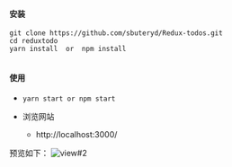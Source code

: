 #### 安装

 ```
 git clone https://github.com/sbuteryd/Redux-todos.git
 cd reduxtodo
 yarn install  or  npm install
  
 ```
 
#### 使用

* `yarn start or npm start `

* 浏览网站 
    * http://localhost:3000/

预览如下：
![view#2]('/public/view.png')